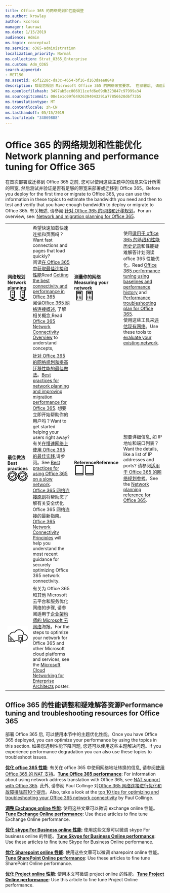 ```yaml
---
title: Office 365 的网络规划和性能调整
ms.author: krowley
author: kccross
manager: laurawi
ms.date: 1/15/2019
audience: Admin
ms.topic: conceptual
ms.service: o365-administration
localization_priority: Normal
ms.collection: Strat_O365_Enterprise
ms.custom: Adm_O365
search.appverid:
- MET150
ms.assetid: e5f1228c-da3c-4654-bf16-d163daee8848
description: 帮助您规划 Microsoft Office 365 的网络带宽要求。 在部署后, 请返回此处对 Office 365 性能进行微调和故障排除。
ms.openlocfilehash: 3497ab5ec006011cefd6e09db323847c97999a34
ms.sourcegitcommit: 08e1e1c09f64926394043291a77856620d6f72b5
ms.translationtype: MT
ms.contentlocale: zh-CN
ms.lasthandoff: 05/15/2019
ms.locfileid: "34069888"
---
```

# <a name="network-planning-and-performance-tuning-for-office-365"></a><span data-ttu-id="5bed6-104">Office 365 的网络规划和性能优化</span><span class="sxs-lookup"><span data-stu-id="5bed6-104">Network planning and performance tuning for Office 365</span></span>
<span data-ttu-id="5bed6-105">在首次部署或迁移到 Office 365 之前, 您可以使用这些主题中的信息来估计所需的带宽, 然后测试并验证是否有足够的带宽来部署或迁移到 Office 365。</span><span class="sxs-lookup"><span data-stu-id="5bed6-105">Before you deploy for the first time or migrate to Office 365, you can use the information in these topics to estimate the bandwidth you need and then to test and verify that you have enough bandwidth to deploy or migrate to Office 365.</span></span> <span data-ttu-id="5bed6-106">有关概述, 请参阅:[针对 Office 365 的网络和迁移规划](network-and-migration-planning.md)。</span><span class="sxs-lookup"><span data-stu-id="5bed6-106">For an overview, see: [Network and migration planning for Office 365](network-and-migration-planning.md).</span></span>
  
|||||
|:-----|:-----|:-----|:-----|
|<span data-ttu-id="5bed6-107">**网络规划**</span><span class="sxs-lookup"><span data-stu-id="5bed6-107">**Network planning**</span></span> <br/> <span data-ttu-id="5bed6-108">![网络](media/5e9dcd06-601b-4b28-88dc-f524e7548794.png)</span><span class="sxs-lookup"><span data-stu-id="5bed6-108">![Network](media/5e9dcd06-601b-4b28-88dc-f524e7548794.png)</span></span>           <br/> |<span data-ttu-id="5bed6-109">希望快速加载快速连接和页面吗？</span><span class="sxs-lookup"><span data-stu-id="5bed6-109">Want fast connections and pages that load quickly?</span></span>  <br/> <span data-ttu-id="5bed6-110">阅读[在 Office 365 中获取最佳连接和性能](https://aka.ms/o365perfprinciples)</span><span class="sxs-lookup"><span data-stu-id="5bed6-110">Read [Getting the best connectivity and performance in Office 365](https://aka.ms/o365perfprinciples)</span></span> <br/> <span data-ttu-id="5bed6-111">阅读[Office 365 网络连接概述](https://docs.microsoft.com/en-us/office365/enterprise/office-365-networking-overview), 了解相关概念,</span><span class="sxs-lookup"><span data-stu-id="5bed6-111">Read [Office 365 Network Connectivity Overview](https://docs.microsoft.com/en-us/office365/enterprise/office-365-networking-overview) to understand concepts,</span></span>  <br/> |<span data-ttu-id="5bed6-112">**测量你的网络**</span><span class="sxs-lookup"><span data-stu-id="5bed6-112">**Measuring your network**</span></span> <br/> <span data-ttu-id="5bed6-113">![计算器](media/d690a132-4884-40eb-a918-526bb3dff3cc.png)</span><span class="sxs-lookup"><span data-stu-id="5bed6-113">![Calculator](media/d690a132-4884-40eb-a918-526bb3dff3cc.png)</span></span>           <br/> |<span data-ttu-id="5bed6-114">使用[适用于 office 365 的](performance-troubleshooting-plan.md)[基线和性能历史记录](performance-tuning-using-baselines-and-history.md)和性能疑难解答计划阅读 office 365 性能优化。</span><span class="sxs-lookup"><span data-stu-id="5bed6-114">Read [Office 365 performance tuning using baselines and performance history](performance-tuning-using-baselines-and-history.md) and [Performance troubleshooting plan for Office 365](performance-troubleshooting-plan.md).</span></span>  <br/> <span data-ttu-id="5bed6-115">使用这些工具来[评估现有网络](network-and-migration-planning.md#calculators)。</span><span class="sxs-lookup"><span data-stu-id="5bed6-115">Use these tools to [evaluate your existing network](network-and-migration-planning.md#calculators).</span></span>  <br/> |
|<span data-ttu-id="5bed6-116">**最佳做法**</span><span class="sxs-lookup"><span data-stu-id="5bed6-116">**Best practices**</span></span> <br/> <span data-ttu-id="5bed6-117">![最佳做法](media/2a659a5c-1007-47d3-a6c6-a19e018ab29b.png)</span><span class="sxs-lookup"><span data-stu-id="5bed6-117">![Best practices](media/2a659a5c-1007-47d3-a6c6-a19e018ab29b.png)</span></span>           <br/> |<span data-ttu-id="5bed6-118">[针对 Office 365 的网络规划和提高迁移性能的最佳做法](network-and-migration-planning.md#BestPractices)。</span><span class="sxs-lookup"><span data-stu-id="5bed6-118">[Best practices for network planning and improving migration performance for Office 365](network-and-migration-planning.md#BestPractices).</span></span> <span data-ttu-id="5bed6-119">想要立即开始帮助你的用户吗？</span><span class="sxs-lookup"><span data-stu-id="5bed6-119">Want to get started helping your users right away?</span></span> <span data-ttu-id="5bed6-120">有关[在慢速网络上使用 Office 365 的最佳实践,](https://support.office.com/article/fd16c8d2-4799-4c39-8fd7-045f06640166)请参阅。</span><span class="sxs-lookup"><span data-stu-id="5bed6-120">See [Best practices for using Office 365 on a slow network](https://support.office.com/article/fd16c8d2-4799-4c39-8fd7-045f06640166).</span></span>  <br/> <span data-ttu-id="5bed6-121">[Office 365 网络连接原则](https://aka.ms/o365networkingprinciples)将帮助您了解有关安全优化 Office 365 网络连接的最新指南。</span><span class="sxs-lookup"><span data-stu-id="5bed6-121">[Office 365 Network Connectivity Principles](https://aka.ms/o365networkingprinciples) will help you understand the most recent guidance for securely optimizing Office 365 network connectivity.</span></span>  <br/> |<span data-ttu-id="5bed6-122">**Reference**</span><span class="sxs-lookup"><span data-stu-id="5bed6-122">**Reference**</span></span> <br/> <span data-ttu-id="5bed6-123">![书籍或日记](media/56dff3c1-f605-48d8-811f-7d13ce639ecd.png)</span><span class="sxs-lookup"><span data-stu-id="5bed6-123">![Book or Journal](media/56dff3c1-f605-48d8-811f-7d13ce639ecd.png)</span></span>           <br/> |<span data-ttu-id="5bed6-124">想要详细信息, 如 IP 地址和端口列表？</span><span class="sxs-lookup"><span data-stu-id="5bed6-124">Want the details, like a list of IP addresses and ports?</span></span> <span data-ttu-id="5bed6-125">请参阅[适用于 Office 365 的网络规划参考](network-and-migration-planning.md#NetReference)。</span><span class="sxs-lookup"><span data-stu-id="5bed6-125">See the [Network planning reference for Office 365](network-and-migration-planning.md#NetReference).</span></span>  <br/> |
|![请参阅适用于企业架构师的 Microsoft 云网络海报](media/3094be9f-2407-4fa5-896d-aa66ef7b9bb9.png)           <br/> |<span data-ttu-id="5bed6-127">有关为 Office 365 和其他 Microsoft 云平台和服务优化网络的步骤, 请参阅适用于[企业架构师的 Microsoft 云网络](https://aka.ms/cloudarchnetworking)海报。</span><span class="sxs-lookup"><span data-stu-id="5bed6-127">For the steps to optimize your network for Office 365 and other Microsoft cloud platforms and services, see the [Microsoft Cloud Networking for Enterprise Architects](https://aka.ms/cloudarchnetworking) poster.</span></span>  <br/> |
   
## <a name="performance-tuning-and-troubleshooting-resources-for-office-365"></a><span data-ttu-id="5bed6-128">Office 365 的性能调整和疑难解答资源</span><span class="sxs-lookup"><span data-stu-id="5bed6-128">Performance tuning and troubleshooting resources for Office 365</span></span>
<span data-ttu-id="5bed6-129"><a name="apptuning"> </a></span><span class="sxs-lookup"><span data-stu-id="5bed6-129"></span></span>

<span data-ttu-id="5bed6-130">部署 Office 365 后, 可以使用本节中的主题优化性能。</span><span class="sxs-lookup"><span data-stu-id="5bed6-130">Once you have Office 365 deployed, you can optimize your performance by using the topics in this section.</span></span> <span data-ttu-id="5bed6-131">如果您遇到性能下降问题, 您还可以使用这些主题解决问题。</span><span class="sxs-lookup"><span data-stu-id="5bed6-131">If you experience performance degradation you can also use these topics to troubleshoot issues.</span></span>
  
 <span data-ttu-id="5bed6-132">**[优化 office 365 性能](tune-office-365-performance.md)**: 有关在 office 365 中使用网络地址转换的信息, 请参阅[使用 Office 365 的 NAT 支持](nat-support-with-office-365.md)。</span><span class="sxs-lookup"><span data-stu-id="5bed6-132">**[Tune Office 365 performance](tune-office-365-performance.md)**: For information about using network address translation with Office 365, see [NAT support with Office 365](nat-support-with-office-365.md).</span></span> <span data-ttu-id="5bed6-133">此外, 请参阅 Paul Collinge 对[Office 365 网络连接进行优化和故障排除前10个提示](https://blogs.technet.com/b/onthewire/archive/2014/06/18/top-10-tips-for-optimising-amp-troubleshooting-your-office-365-network-connectivity.aspx)。</span><span class="sxs-lookup"><span data-stu-id="5bed6-133">Also, take a look at the [top 10 tips for optimizing and troubleshooting your Office 365 network connectivity](https://blogs.technet.com/b/onthewire/archive/2014/06/18/top-10-tips-for-optimising-amp-troubleshooting-your-office-365-network-connectivity.aspx) by Paul Collinge.</span></span> 
  
 <span data-ttu-id="5bed6-134">**[调整 Exchange online 性能](tune-exchange-online-performance.md)**: 使用这些文章可以微调 exchange online 性能。</span><span class="sxs-lookup"><span data-stu-id="5bed6-134">**[Tune Exchange Online performance](tune-exchange-online-performance.md)**: Use these articles to fine tune Exchange Online performance.</span></span> 
  
 <span data-ttu-id="5bed6-135">**[优化 skype For Business online 性能](tune-skype-for-business-online-performance.md)**: 使用这些文章可以微调 skype For business online 的性能。</span><span class="sxs-lookup"><span data-stu-id="5bed6-135">**[Tune Skype for Business Online performance](tune-skype-for-business-online-performance.md)**: Use these articles to fine tune Skype for Business Online performance.</span></span> 
  
 <span data-ttu-id="5bed6-136">**[优化 Sharepoint online 性能](tune-sharepoint-online-performance.md)**: 使用这些文章可以微调 sharepoint online 性能。</span><span class="sxs-lookup"><span data-stu-id="5bed6-136">**[Tune SharePoint Online performance](tune-sharepoint-online-performance.md)**: Use these articles to fine tune SharePoint Online performance.</span></span> 
  
 <span data-ttu-id="5bed6-137">**[优化 Project online 性能](https://support.office.com/article/12ba0ebd-c616-42e5-b9b6-cad570e8409c)**: 使用本文可微调 project online 的性能。</span><span class="sxs-lookup"><span data-stu-id="5bed6-137">**[Tune Project Online performance](https://support.office.com/article/12ba0ebd-c616-42e5-b9b6-cad570e8409c)**: Use this article to fine tune Project Online performance.</span></span> 
  

